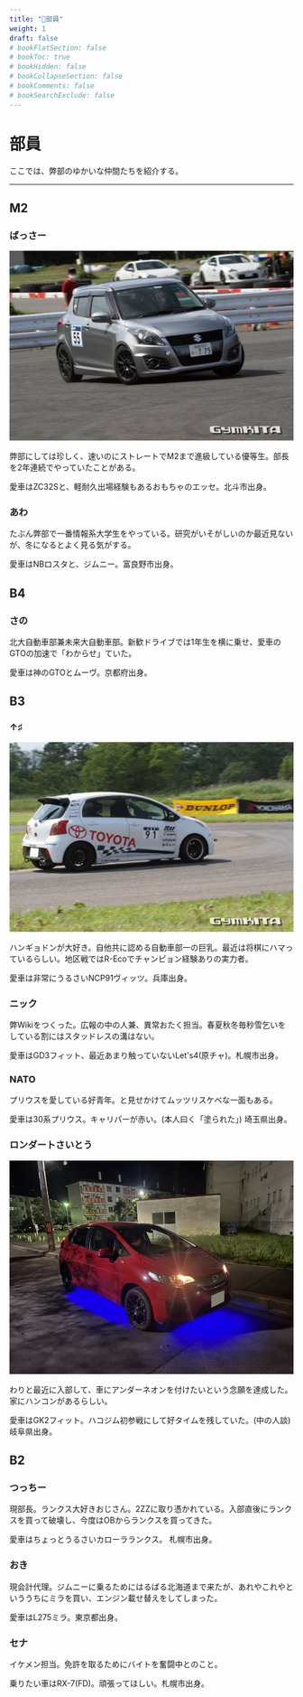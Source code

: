 ```yaml
---
title: "🧍部員"
weight: 1
draft: false
# bookFlatSection: false
# bookToc: true
# bookHidden: false
# bookCollapseSection: false
# bookComments: false
# bookSearchExclude: false
---
```


# 部員

ここでは、弊部のゆかいな仲間たちを紹介する。

---


## M2

### ばっさー

![](zc32s.jpg)

弊部にしては珍しく、速いのにストレートでM2まで進級している優等生。部長を2年連続でやっていたことがある。

愛車はZC32Sと、軽耐久出場経験もあるおもちゃのエッセ。北斗市出身。

### あわ

たぶん弊部で一番情報系大学生をやっている。研究がいそがしいのか最近見ないが、冬になるとよく見る気がする。

愛車はNBロスタと、ジムニー。富良野市出身。

## B4

### さの

北大自動車部兼未来大自動車部。新歓ドライブでは1年生を横に乗せ、愛車のGTOの加速で「わからせ」ていた。

愛車は神のGTOとムーヴ。京都府出身。

## B3

### ↑♯

![](ncp91.jpg)

ハンギョドンが大好き。自他共に認める自動車部一の巨乳。最近は将棋にハマっているらしい。地区戦ではR-Ecoでチャンピョン経験ありの実力者。

愛車は非常にうるさいNCP91ヴィッツ。兵庫出身。

### ニック

弊Wikiをつくった。広報の中の人兼、異常おたく担当。春夏秋冬毎秒雪乞いをしている割にはスタッドレスの溝はない。

愛車はGD3フィット、最近あまり触っていないLet's4(原チャ)。札幌市出身。

### NATO

プリウスを愛している好青年。と見せかけてムッツリスケベな一面もある。

愛車は30系プリウス。キャリパーが赤い。(本人曰く「塗られた」) 埼玉県出身。

### ロンダートさいとう

![](fitgk2.png)

わりと最近に入部して、車にアンダーネオンを付けたいという念願を達成した。家にハンコンがあるらしい。

愛車はGK2フィット。ハコジム初参戦にして好タイムを残していた。(中の人談) 岐阜県出身。

## B2

### つっちー

現部長。ランクス大好きおじさん。2ZZに取り憑かれている。入部直後にランクスを買って破壊し、今度はOBからランクスを買ってきた。

愛車はちょっとうるさいカローラランクス。 札幌市出身。

### おき

現会計代理。ジムニーに乗るためにはるばる北海道まで来たが、あれやこれやといううちにミラを買い、エンジン載せ替えをしてしまった。

愛車はL275ミラ。東京都出身。

### セナ

イケメン担当。免許を取るためにバイトを奮闘中とのこと。

乗りたい車はRX-7(FD)。頑張ってほしい。札幌市出身。
